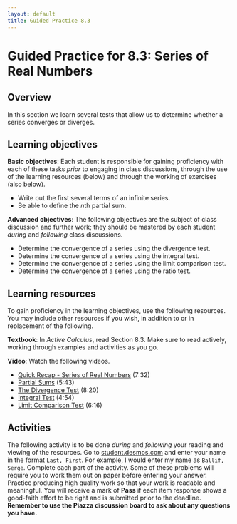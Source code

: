 ```yaml
---
layout: default
title: Guided Practice 8.3
---
```


# Guided Practice for 8.3: Series of Real Numbers

## Overview

In this section we learn several tests that allow us to determine whether a series converges or diverges.

## Learning objectives

__Basic objectives__: Each student is responsible for gaining proficiency with each of these tasks _prior_ to engaging in class discussions, through the use of the learning resources (below) and through the working of exercises (also below).

- Write out the first several terms of an infinite series.
- Be able to define the $n$th partial sum.

__Advanced objectives__: The following objectives are the subject of class discussion and further work; they should be mastered by each student _during_ and _following_ class discussions.

- Determine the convergence of a series using the divergence test.
- Determine the convergence of a series using the integral test.
- Determine the convergence of a series using the limit comparison test.
- Determine the convergence of a series using the ratio test.

## Learning resources

To gain proficiency in the learning objectives, use the following resources. You may include other resources if you wish, in addition to or in replacement of the following.

__Textbook__: In _Active Calculus_, read Section 8.3. Make sure to read actively, working through examples and activities as you go.

__Video__: Watch the following videos.

- [Quick Recap - Series of Real Numbers](https://www.youtube.com/watch?v=F1ZIYcOcGDE&list=PL9bIjQJDwfGtewW75Nw7PnGNSkfqwAm3v&index=74) (7:32)
- [Partial Sums](https://www.youtube.com/watch?v=VLWSPDU-DDM&list=PL9bIjQJDwfGtewW75Nw7PnGNSkfqwAm3v&index=75) (5:43)
- [The Divergence Test](https://www.youtube.com/watch?v=VRvXFJR_Xpg&list=PL9bIjQJDwfGtewW75Nw7PnGNSkfqwAm3v&index=76) (8:20)
- [Integral Test](https://www.youtube.com/watch?v=Y2ToXD423GQ&list=PL9bIjQJDwfGtewW75Nw7PnGNSkfqwAm3v&index=77) (4:54)
- [Limit Comparison Test](https://www.youtube.com/watch?v=ExlihOM5RsM&index=78&list=PL9bIjQJDwfGtewW75Nw7PnGNSkfqwAm3v) (6:16)


## Activities

The following activity is to be done _during_ and _following_ your reading and viewing of the resources. Go to [student.desmos.com](https://student.desmos.com/?prepopulateCode=hf9v6) and enter your name in the format `Last, First`. For example, I would enter my name as `Ballif, Serge`. Complete each part of the activity. Some of these problems will require you to work them out on paper before entering your answer. Practice producing high quality work so that your work is readable and meaningful. You will receive a mark of __Pass__ if each item response shows a good-faith effort to be right and is submitted prior to the deadline. __Remember to use the Piazza discussion board to ask about any questions you have.__
